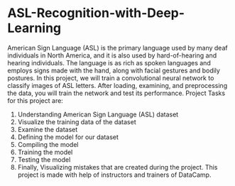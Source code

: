 # ASL-Recognition-with-Deep-Learning
American Sign Language (ASL) is the primary language used by many deaf individuals in North America, and it is also used by hard-of-hearing and hearing individuals. 
The language is as rich as spoken languages and employs signs made with the hand, along with facial gestures and bodily postures.
In this project, we will train a convolutional neural network to classify images of ASL letters. After loading, examining, and preprocessing the data, you will train the network and test its performance.
Project Tasks for this project are:
1. Understanding American Sign Language (ASL) dataset
2. Visualize the training data of the dataset
3. Examine the dataset
4. Defining the model for our dataset
6. Compiling the model
7. Training the model
8. Testing the model
9. Finally, Visualizing mistakes that are created during the project.
This project is made with help of instructors and trainers of DataCamp.
